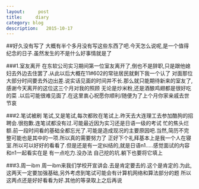 ```yaml
---
layout:     post
title:     diary
category: blog
description:   2015-10-17
---
```


##好久没有写了
大概有半个多月没有写这些东西了吧.今天怎么说呢,是一个值得纪念的日子.虽然发生的不是什么好事情就是了

###1.室友离开
在东软公司实习期间第一位室友离开了,倒也不是辞职,只是跟他媳妇去外边去住罢了.从此以后大概在11#602的常驻居民就剩下我一个认了
对面那位大部分时间要去外边出差.说实话见面的时间并不长.那么就只能期待新来的室友了,感谢今天离开的这位这三个月对我的照顾
无论是炒米粉,还是酒酿鸡翅都是很好吃的菜 .以后可能很难见面了.在这里衷心祝愿你顺利/随便为了上个月你家亲戚去世节哀

###2.笔试被刷
笔试,又是笔试,每次都败在笔试上.昨天去大连理工去参加酷狗的招聘会.很抱歉.连笔试都没有过.可能最近因为实习还是日语一级的考试
忙的焦头烂额.前一段时间看的基础全都忘光了.可能是造成现况的主要原因吧.当然,简历不完整可能也是其中的一项.所以真的需要努力了
正好下个礼拜基本上是我一个人在寝室.所以可以好好的看看了.但是还是有一定纠结的,就是日语n1.....感觉面试的内容和n1一起看实在是
有一点吃力.没办法 自己挖的坑.躺下也要将它填上

###3.周一ibm
周一ibm来我们学校开宣讲会.去是肯定要去的.这个是肯定的.为此,这两天一定要加强基础,另外考虑到笔试可能会有计算机网络和算法部分的题
所以这两点还是好好看看为好.其他的等录取上之后再说